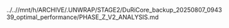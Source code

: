 ../..//mnt/h/ARCHIVE/.UNWRAP/STAGE2/DuRiCore_backup_20250807_094339_optimal_performance/PHASE_Z_V2_ANALYSIS.md